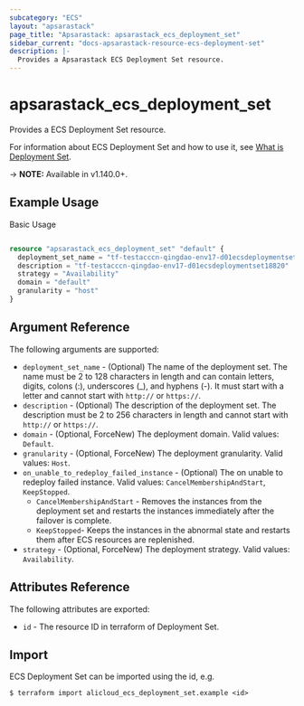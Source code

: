 ```yaml
---
subcategory: "ECS"
layout: "apsarastack"
page_title: "Apsarastack: apsarastack_ecs_deployment_set"
sidebar_current: "docs-apsarastack-resource-ecs-deployment-set"
description: |-
  Provides a Apsarastack ECS Deployment Set resource.
---
```


# apsarastack\_ecs\_deployment\_set

Provides a ECS Deployment Set resource.

For information about ECS Deployment Set and how to use it, see [What is Deployment Set](https://help.aliyun.com/apsara/enterprise/v_3_16_0_20220117/ecs/enterprise-developer-guide/CreateDeploymentSet.html?spm=a2c4g.14484438.10001.293).

-> **NOTE:** Available in v1.140.0+.

## Example Usage

Basic Usage

```terraform

resource "apsarastack_ecs_deployment_set" "default" {
  deployment_set_name = "tf-testacccn-qingdao-env17-d01ecsdeploymentset18820"
  description = "tf-testacccn-qingdao-env17-d01ecsdeploymentset18820"
  strategy = "Availability"
  domain = "default"
  granularity = "host"
}
```

## Argument Reference

The following arguments are supported:

* `deployment_set_name` - (Optional) The name of the deployment set. The name must be 2 to 128 characters in length and can contain letters, digits, colons (:), underscores (_), and hyphens (-). It must start with a letter and cannot start with `http://` or `https://`.
* `description` - (Optional) The description of the deployment set. The description must be 2 to 256 characters in length and cannot start with `http://` or `https://`.
* `domain` - (Optional, ForceNew) The deployment domain. Valid values: `Default`.
* `granularity` - (Optional, ForceNew) The deployment granularity. Valid values: `Host`.
* `on_unable_to_redeploy_failed_instance` - (Optional) The on unable to redeploy failed instance. Valid values: `CancelMembershipAndStart`, `KeepStopped`.
  * `CancelMembershipAndStart` - Removes the instances from the deployment set and restarts the instances immediately after the failover is complete.
  * `KeepStopped`- Keeps the instances in the abnormal state and restarts them after ECS resources are replenished. 
* `strategy` - (Optional, ForceNew) The deployment strategy. Valid values: `Availability`.

## Attributes Reference

The following attributes are exported:

* `id` - The resource ID in terraform of Deployment Set.

## Import

ECS Deployment Set can be imported using the id, e.g.

```
$ terraform import alicloud_ecs_deployment_set.example <id>
```

